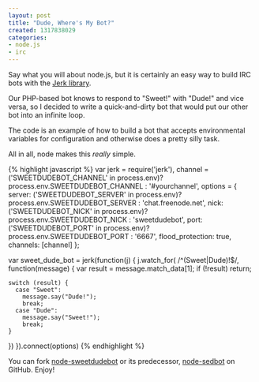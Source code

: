 ```yaml
---
layout: post
title: "Dude, Where's My Bot?"
created: 1317838029
categories:
- node.js
- irc
---
```


Say what you will about node.js, but it is certainly an easy way to build IRC bots with the [Jerk library](https://github.com/gf3/Jerk).

Our PHP-based bot knows to respond to "Sweet!" with "Dude!" and vice versa, so I decided to write a quick-and-dirty bot that would put our other bot into an infinite loop.

The code is an example of how to build a bot that accepts environmental variables for configuration and otherwise does a pretty silly task.

<!-- break -->
All in all, node makes this *really* simple.

{% highlight javascript %}
var jerk = require('jerk'),
    channel = ('SWEETDUDEBOT_CHANNEL' in process.env)? process.env.SWEETDUDEBOT_CHANNEL : '#yourchannel',
    options = {
      server: ('SWEETDUDEBOT_SERVER' in process.env)? process.env.SWEETDUDEBOT_SERVER : 'chat.freenode.net',
      nick: ('SWEETDUDEBOT_NICK' in process.env)? process.env.SWEETDUDEBOT_NICK : 'sweetdudebot',
      port: ('SWEETDUDEBOT_PORT' in process.env)? process.env.SWEETDUDEBOT_PORT : '6667',
      flood_protection: true,
      channels: [channel]
    };

var sweet_dude_bot = jerk(function(j) {
  j.watch_for( /^(Sweet|Dude)!$/, function(message) {
    var result = message.match_data[1];
    if (!result)
      return;

    switch (result) {
      case "Sweet":
        message.say("Dude!");
        break;
      case "Dude":
        message.say("Sweet!");
        break;
    }
  })
}).connect(options)
{% endhighlight %}

You can fork [node-sweetdudebot](https://github.com/smerrill/node-sweetdudebot) or its predecessor, [node-sedbot](https://github.com/smerrill/node-sedbot) on GitHub. Enjoy!
